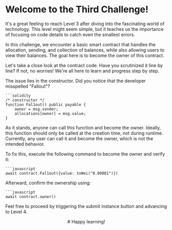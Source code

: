 # Welcome to the Third Challenge!

It's a great feeling to reach Level 3 after diving into the fascinating world of technology. This level might seem simple, but it teaches us the importance of focusing on code details to catch even the smallest errors.

In this challenge, we encounter a basic smart contract that handles the allocation, sending, and collection of balances, while also allowing users to view their balances. The goal here is to become the owner of this contract.

Let's take a close look at the contract code. Have you scrutinized it line by line? If not, no worries! We're all here to learn and progress step by step.

The issue lies in the constructor. Did you notice that the developer misspelled "Fallout"?


    ```solidity
    /* constructor */
    function Fal1out() public payable {
        owner = msg.sender;
        allocations[owner] = msg.value;
    }


As it stands, anyone can call this function and become the owner. Ideally, this function should only be called at the creation time, not during runtime. Currently, any user can call it and become the owner, which is not the intended behavior.

To fix this, execute the following command to become the owner and verify it:


    ```javascript
    await contract.Fal1out({value: toWei("0.00001")})
    

Afterward, confirm the ownership using:


    ```javascript
    await contract.owner()
    

Feel free to proceed by triggering the submit instance button and advancing to Level 4. 

<center># Happy learning!</center>
